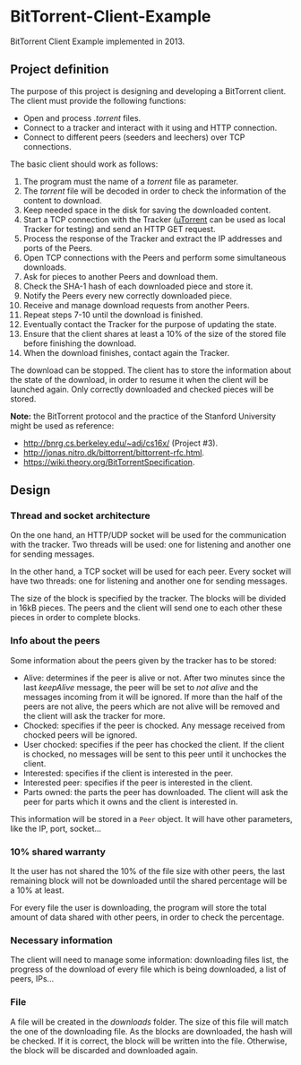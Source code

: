 # BitTorrent-Client-Example
BitTorrent Client Example implemented in 2013.

## Project definition
The purpose of this project is designing and developing a BitTorrent client. The client must provide the following functions:
* Open and process _.torrent_ files.
* Connect to a tracker and interact with it using and HTTP connection.
* Connect to different peers (seeders and leechers) over TCP connections.

The basic client should work as follows:
1. The program must the name of a _torrent_ file as parameter.
2. The _torrent_ file will be decoded in order to check the information of the content to download.
3. Keep needed space in the disk for saving the downloaded content.
4. Start a TCP connection with the Tracker (<a href="http://www.utorrent.com/intl/es/">µTorrent</a> can be used as local Tracker for testing) and send an HTTP GET request.
5. Process the response of the Tracker and extract the IP addresses and ports of the Peers.
6. Open TCP connections with the Peers and perform some simultaneous downloads.
7. Ask for pieces to another Peers and download them.
8. Check the SHA-1 hash of each downloaded piece and store it.
9. Notify the Peers every new correctly downloaded piece.
10. Receive and manage download requests from another Peers.
11. Repeat steps 7-10 until the download is finished.
12. Eventually contact the Tracker for the purpose of updating the state.
13. Ensure that the client shares at least a 10% of the size of the stored file before finishing the download.
14. When the download finishes, contact again the Tracker.

The download can be stopped. The client has to store the information about the state of the download, in order to resume it when the client will be launched again. Only correctly downloaded and checked pieces will be stored.

__Note:__ the BitTorrent protocol and the practice of the Stanford University might be used as reference:
* <a href="http://bnrg.cs.berkeley.edu/~adj/cs16x/">http://bnrg.cs.berkeley.edu/~adj/cs16x/</a> (Project #3).
* <a href="http://jonas.nitro.dk/bittorrent/bittorrent-rfc.html">http://jonas.nitro.dk/bittorrent/bittorrent-rfc.html</a>.
* <a href="https://wiki.theory.org/BitTorrentSpecification">https://wiki.theory.org/BitTorrentSpecification</a>.

## Design
### Thread and socket architecture
On the one hand, an HTTP/UDP socket will be used for the communication with the tracker. Two threads will be used: one for listening and another one for sending messages.

In the other hand, a TCP socket will be used for each peer. Every socket will have two threads: one for listening and another one for sending messages.

The size of the block is specified by the tracker. The blocks will be divided in 16kB pieces. The peers and the client will send one to each other these pieces in order to complete blocks.

### Info about the peers
Some information about the peers given by the tracker has to be stored:
* Alive: determines if the peer is alive or not. After two minutes since the last _keepAlive_ message, the peer will be set to _not alive_ and the messages incoming from it will be ignored. If more than the half of the peers are not alive, the peers which are not alive will be removed and the client will ask the tracker for more.
* Chocked: specifies if the peer is chocked. Any message received from chocked peers will be ignored.
* User chocked: specifies if the peer has chocked the client. If the client is chocked, no messages will be sent to this peer until it unchockes the client.
* Interested: specifies if the client is interested in the peer.
* Interested peer: specifies if the peer is interested in the client.
* Parts owned: the parts the peer has downloaded. The client will ask the peer for parts which it owns and the client is interested in.

This information will be stored in a `Peer` object. It will have other parameters, like the IP, port, socket...

### 10% shared warranty
It the user has not shared the 10% of the file size with other peers, the last remaining block will not be downloaded until the shared percentage will be a 10% at least.

For every file the user is downloading, the program will store the total amount of data shared with other peers, in order to check the percentage.

### Necessary information
The client will need to manage some information: downloading files list, the progress of the download of every file which is being downloaded, a list of peers, IPs...

### File
A file will be created in the _downloads_ folder. The size of this file will match the one of the downloading file. As the blocks are downloaded, the hash will be checked. If it is correct, the block will be written into the file. Otherwise, the block will be discarded and downloaded again.